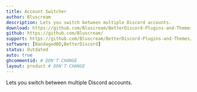 ```yaml
---
title: Account Switcher
author: Bluscream
description: Lets you switch between multiple Discord accounts.
download: https://github.com/Bluscream/BetterDiscord-Plugins-and-Themes/blob/indev/src/plugins/AccountSwitcher.plugin.js
github: https://github.com/Bluscream/
support: https://github.com/Bluscream/BetterDiscord-Plugins-and-Themes/issues
software: [BandagedBD,BetterDiscord]
status: Outdated
auto: true
ghcommentid: # DON'T CHANGE
layout: product # DON'T CHANGE
---
```

Lets you switch between multiple Discord accounts.
